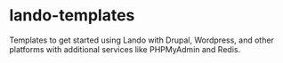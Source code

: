 # lando-templates
Templates to get started using Lando with Drupal, Wordpress, and other platforms with additional services like PHPMyAdmin and Redis.
